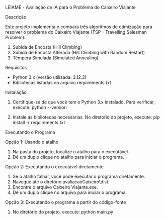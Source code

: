 LEIAME - Avaliação de IA para o Problema do Caixeiro Viajante

Descrição

Este projeto implementa e compara três algoritmos de otimização para resolver o problema do Caixeiro Viajante (TSP - Travelling Salesman Problem):
1. Subida de Encosta (Hill Climbing)
2. Subida de Encosta Alterada (Hill Climbing with Random Restart)
3. Têmpera Simulada (Simulated Annealing)

Requisitos

- Python 3.x (versão utilizada: 3.12.3)
- Bibliotecas listadas no arquivo requirements.txt

Instalação

1. Certifique-se de que você tem o Python 3.x instalado. Para verificar, execute:
   python --version

2. Instale as bibliotecas necessárias. No diretório do projeto, execute:
   pip install -r requirements.txt

Executando o Programa

Opção 1: Usando o atalho

1. Na pasta do projeto, localize o atalho para o executável.
2. Dê um duplo clique no atalho para iniciar o programa.

Opção 2: Executando o executável diretamente

1. Se o atalho falhar, você pode executar o programa diretamente.
2. Navegue até o diretório avaliacaoCaixeiro\dist.
3. Encontre o arquivo Caixeiro Viajante.exe.
4. Dê um duplo clique no arquivo para iniciar o programa.

Opção 3: Executando o programa a partir do código-fonte

1. No diretório do projeto, execute:
   python main.py
